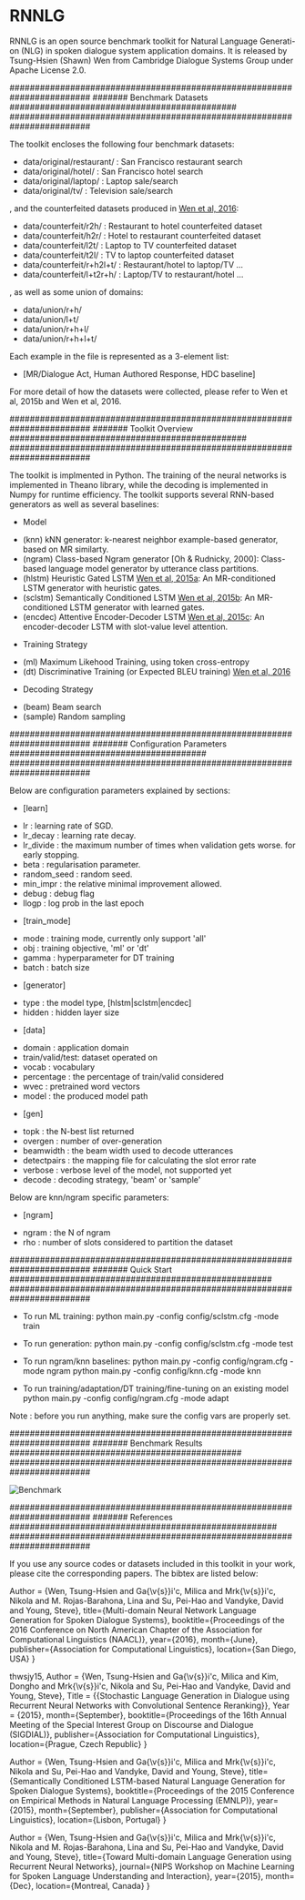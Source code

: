 # RNNLG


RNNLG is an open source benchmark toolkit for Natural Language Generati-
on (NLG) in spoken dialogue system application domains. It is released 
by Tsung-Hsien (Shawn) Wen from Cambridge Dialogue Systems Group under
Apache License 2.0.

########################################################################
####### Benchmark Datasets #############################################
########################################################################

The toolkit encloses the following four benchmark datasets:
* data/original/restaurant/ : San Francisco restaurant search
* data/original/hotel/      : San Francisco hotel search
* data/original/laptop/     : Laptop sale/search
* data/original/tv/         : Television sale/search

, and the counterfeited datasets produced in [Wen et al, 2016]:
* data/counterfeit/r2h/     : Restaurant to hotel counterfeited dataset
* data/counterfeit/h2r/     : Hotel to restaurant counterfeited dataset
* data/counterfeit/l2t/     : Laptop to TV  counterfeited dataset
* data/counterfeit/t2l/     : TV to laptop  counterfeited dataset
* data/counterfeit/r+h2l+t/ : Restaurant/hotel to laptop/TV ...
* data/counterfeit/l+t2r+h/ : Laptop/TV to restaurant/hotel ...

, as well as some union of domains:
* data/union/r+h/
* data/union/l+t/
* data/union/r+h+l/
* data/union/r+h+l+t/

Each example in the file is represented as a 3-element list:
* [MR/Dialogue Act, Human Authored Response, HDC baseline]

For more detail of how the datasets were collected, please refer to 
Wen et al, 2015b and Wen et al, 2016.


########################################################################
####### Toolkit Overview ###############################################
########################################################################

The toolkit is implmented in Python. The training of the neural networks 
is implemented in Theano library, while the decoding is implemented in 
Numpy for runtime efficiency. The toolkit supports several RNN-based 
generators as well as several baselines:

* Model
- (knn) kNN generator:
    k-nearest neighbor example-based generator, based on MR similarty.
- (ngram) Class-based Ngram generator [Oh & Rudnicky, 2000]:
    Class-based language model generator by utterance class partitions. 
- (hlstm) Heuristic Gated LSTM [Wen et al, 2015a]:
    An MR-conditioned LSTM generator with heuristic gates.
- (sclstm) Semantically Conditioned LSTM [Wen et al, 2015b]:
    An MR-conditioned LSTM generator with learned gates.
- (encdec) Attentive Encoder-Decoder LSTM [Wen et al, 2015c]:
    An encoder-decoder LSTM with slot-value level attention.

* Training Strategy
- (ml) Maximum Likehood Training, using token cross-entropy
- (dt) Discriminative Training (or Expected BLEU training) [Wen et al, 2016]

* Decoding Strategy
- (beam) Beam search
- (sample) Random sampling


########################################################################
####### Configuration Parameters #######################################
########################################################################

Below are configuration parameters explained by sections:

* [learn]
- lr            : learning rate of SGD.
- lr_decay      : learning rate decay.
- lr_divide     : the maximum number of times when validation gets worse.
                  for early stopping.
- beta          : regularisation parameter.
- random_seed   : random seed.
- min_impr      : the relative minimal improvement allowed.  
- debug         : debug flag
- llogp         : log prob in the last epoch

* [train_mode]
- mode          : training mode, currently only support 'all'
- obj           : training objective, 'ml' or 'dt'
- gamma         : hyperparameter for DT training
- batch         : batch size

* [generator]
- type          : the model type, [hlstm|sclstm|encdec]
- hidden        : hidden layer size

* [data]    
- domain        : application domain
- train/valid/test: dataset operated on
- vocab         : vocabulary
- percentage    : the percentage of train/valid considered
- wvec          : pretrained word vectors
- model         : the produced model path

* [gen]
- topk          : the N-best list returned
- overgen       : number of over-generation
- beamwidth     : the beam width used to decode utterances
- detectpairs   : the mapping file for calculating the slot error rate
- verbose       : verbose level of the model, not supported yet
- decode        : decoding strategy, 'beam' or 'sample'


Below are knn/ngram specific parameters:
* [ngram]
- ngram         : the N of ngram
- rho           : number of slots considered to partition the dataset


########################################################################
####### Quick Start ####################################################
########################################################################

* To run ML training:
    python main.py -config config/sclstm.cfg -mode train

* To run generation:
    python main.py -config config/sclstm.cfg -mode test

* To run ngram/knn baselines:
    python main.py -config config/ngram.cfg -mode ngram
    python main.py -config config/knn.cfg   -mode knn

* To run training/adaptation/DT training/fine-tuning on an existing model
    python main.py -config config/ngram.cfg -mode adapt


Note : before you run anything, make sure the config vars are properly set.


########################################################################
####### Benchmark Results ##############################################
########################################################################

![Benchmark](https://raw.githubusercontent.com/shawnwun/RNNLG/master/benchmark.png)

########################################################################
####### References #####################################################
########################################################################

If you use any source codes or datasets included in this toolkit in your
work, please cite the corresponding papers. The bibtex are listed below:

[Wen et al, 2016]:
@inproceedings{wenmultinlg16,
       Author = {Wen, Tsung-Hsien and Ga{\v{s}}i\'c, Milica and Mrk{\v{s}}i\'c, Nikola and M. Rojas-Barahona, Lina and Su, Pei-Hao and Vandyke, David and Young, Steve},
       title={Multi-domain Neural Network Language Generation for Spoken Dialogue Systems},
       booktitle={Proceedings of the 2016 Conference on North American Chapter of the Association for Computational Linguistics (NAACL)},
       year={2016},
       month={June},
       publisher={Association for Computational Linguistics},
       location={San Diego, USA}
}

[Wen et al, 2015a]:
@INPROCEEDINGS{
thwsjy15,
   Author = {Wen, Tsung-Hsien and Ga{\v{s}}i\'c, Milica and Kim, Dongho and Mrk{\v{s}}i\'c, Nikola and Su, Pei-Hao and Vandyke, David and Young, Steve},
   Title = {{Stochastic Language Generation in Dialogue using Recurrent Neural Networks with Convolutional Sentence Reranking}},
   Year = {2015},
   month={September},
   booktitle={Proceedings of the 16th Annual Meeting of the Special Interest Group on Discourse and Dialogue (SIGDIAL)},
   publisher={Association for Computational Linguistics},
   location={Prague, Czech Republic}
}

[Wen et al, 2015b]:
@inproceedings{wensclstm15,
       Author = {Wen, Tsung-Hsien and Ga{\v{s}}i\'c, Milica and Mrk{\v{s}}i\'c, Nikola and Su, Pei-Hao and Vandyke, David and Young, Steve},
       title={Semantically Conditioned LSTM-based Natural Language Generation for Spoken Dialogue Systems},
       booktitle={Proceedings of the 2015 Conference on Empirical Methods in Natural Language Processing (EMNLP)},
       year={2015},
       month={September},
       publisher={Association for Computational Linguistics},
       location={Lisbon, Portugal}
}

[Wen et al, 2015c]:
@article{wenmlsds16,
       Author = {Wen, Tsung-Hsien and Ga{\v{s}}i\'c, Milica and Mrk{\v{s}}i\'c, Nikola and M. Rojas-Barahona, Lina and Su, Pei-Hao and Vandyke, David and Young, Steve},
       title={Toward Multi-domain Language Generation using Recurrent Neural Networks},
       journal={NIPS Workshop on Machine Learning for Spoken Language Understanding and Interaction},
       year={2015},
       month={Dec},
       location={Montreal, Canada}
}

